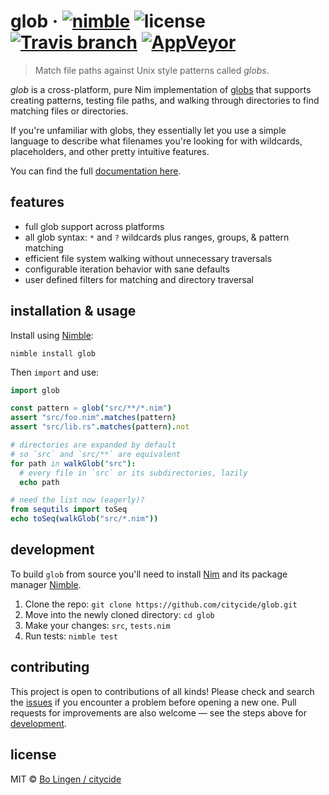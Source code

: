 # glob &middot; [![nimble](https://flat.badgen.net/badge/available%20on/nimble/yellow)](https://nimble.directory/pkg/glob) ![license](https://flat.badgen.net/github/license/citycide/glob) [![Travis branch](https://flat.badgen.net/travis/citycide/glob/master)](https://travis-ci.com/citycide/glob) [![AppVeyor](https://flat.badgen.net/appveyor/ci/citycide/glob/master)](https://ci.appveyor.com/project/citycide/glob)

> Match file paths against Unix style patterns called _globs_.

_glob_ is a cross-platform, pure Nim implementation of [globs][wiki] that supports
creating patterns, testing file paths, and walking through directories to find
matching files or directories.

If you're unfamiliar with globs, they essentially let you use a simple language
to describe what filenames you're looking for with wildcards, placeholders, and
other pretty intuitive features.

You can find the full [documentation here](https://citycide.github.io/glob).

## features

* full glob support across platforms
* all glob syntax: `*` and `?` wildcards plus ranges, groups, & pattern matching
* efficient file system walking without unnecessary traversals
* configurable iteration behavior with sane defaults
* user defined filters for matching and directory traversal

## installation & usage

Install using [Nimble][nimble]:

```shell
nimble install glob
```

Then `import` and use:

```nim
import glob

const pattern = glob("src/**/*.nim")
assert "src/foo.nim".matches(pattern)
assert "src/lib.rs".matches(pattern).not

# directories are expanded by default
# so `src` and `src/**` are equivalent
for path in walkGlob("src"):
  # every file in `src` or its subdirectories, lazily
  echo path

# need the list now (eagerly)?
from sequtils import toSeq
echo toSeq(walkGlob("src/*.nim"))
```

## development

To build `glob` from source you'll need to install [Nim][nim] and its package
manager [Nimble][nimble].

1. Clone the repo: `git clone https://github.com/citycide/glob.git`
2. Move into the newly cloned directory: `cd glob`
3. Make your changes: `src`, `tests.nim`
4. Run tests: `nimble test`

## contributing

This project is open to contributions of all kinds! Please check and search
the [issues](https://github.com/citycide/glob/issues) if you encounter a
problem before opening a new one. Pull requests for improvements are also
welcome &mdash; see the steps above for [development](#development).

## license

MIT © [Bo Lingen / citycide](https://github.com/citycide)

[wiki]: https://en.wikipedia.org/wiki/Glob_(programming)
[nim]: https://github.com/nim-lang/nim
[nimble]: https://github.com/nim-lang/nimble
